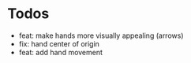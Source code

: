 # Todos

- feat: make hands more visually appealing (arrows)
- fix: hand center of origin
- feat: add hand movement
